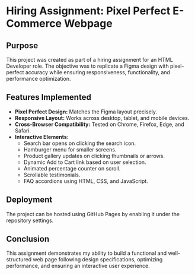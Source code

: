 # Hiring Assignment: Pixel Perfect E-Commerce Webpage

## Purpose

This project was created as part of a hiring assignment for an HTML Developer role. The objective was to replicate a Figma design with pixel-perfect accuracy while ensuring responsiveness, functionality, and performance optimization.

## Features Implemented

- **Pixel Perfect Design:** Matches the Figma layout precisely.
- **Responsive Layout:** Works across desktop, tablet, and mobile devices.
- **Cross-Browser Compatibility:** Tested on Chrome, Firefox, Edge, and Safari.
- **Interactive Elements:**
  - Search bar opens on clicking the search icon.
  - Hamburger menu for smaller screens.
  - Product gallery updates on clicking thumbnails or arrows.
  - Dynamic Add to Cart link based on user selection.
  - Animated percentage counter on scroll.
  - Scrollable testimonials.
  - FAQ accordions using HTML, CSS, and JavaScript.

## Deployment

The project can be hosted using GitHub Pages by enabling it under the repository settings.

## Conclusion

This assignment demonstrates my ability to build a functional and well-structured web page following design specifications, optimizing performance, and ensuring an interactive user experience.
